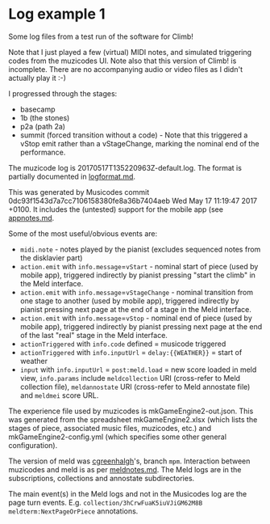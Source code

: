 # Log example 1

Some log files from a test run of the software for Climb! 

Note that I just played a few (virtual) MIDI notes, and simulated triggering codes from the muzicodes UI. Note also that this version of Climb! is incomplete. There are no accompanying audio or video files as I didn't actually play it :-)

I progressed through the stages: 
- basecamp
- 1b (the stones)
- p2a (path 2a)
- summit (forced transition without a code) - Note that this triggered a vStop emit rather than a vStageChange, marking the nominal end of the performance.

The muzicode log is 20170517T135220963Z-default.log. The format is partially documented in [logformat.md](https://github.com/cgreenhalgh/musiccodes/blob/master/docs/logformat.md).

This was generated by Musicodes commit 0dc93f1543d7a7cc7106158380fe8a36b7404aeb Wed May 17 11:19:47 2017 +0100. It includes the (untested) support for the mobile app (see [appnotes.md](https://github.com/cgreenhalgh/fast-performance-demo/blob/master/docs/appnotes.md).

Some of the most useful/obvious events are:
- `midi.note` - notes played by the pianist (excludes sequenced notes from the disklavier part)
- `action.emit` with `info.message`=`vStart` - nominal start of piece (used by mobile app), triggered indirectly by pianist pressing "start the climb" in the Meld interface.
- `action.emit` with `info.message`=`vStageChange` - nominal transition from one stage to another (used by mobile app), triggered indirectly by pianist pressing next page at the end of a stage in the Meld interface.
- `action.emit` with `info.message`=`vStop` - nominal end of piece  (used by mobile app), triggered indirectly by pianist pressing next page at the end of the last "real" stage in the Meld interface.
- `actionTriggered` with `info.code` defined = musicode triggered
- `actionTriggered` with `info.inputUrl` = `delay:{{WEATHER}}` = start of weather
- `input` with `info.inputUrl` = `post:meld.load` = new score loaded in meld view, `info.params` include `meldcollection` URI (cross-refer to Meld collection file), `meldannostate` URI (cross-refer to Meld annostate file) and `meldmei` score URL.

The experience file used by muzicodes is mkGameEngine2-out.json. This was generated from the spreadsheet mkGameEngine2.xlsx (which lists the stages of piece, associated music files, muzicodes, etc.) and mkGameEngine2-config.yml (which specifies some other general configuration).

The version of meld was [cgreenhalgh](https://github.com/cgreenhalgh/meld)'s, branch `mpm`. Interaction between muzicodes and meld is as per [meldnotes.md](https://github.com/cgreenhalgh/fast-performance-demo/blob/master/docs/meldnotes.md). The Meld logs are in the subscriptions, collections and annostate subdirectories.

The main event(s) in the Meld logs and not in the Musicodes log are the page turn events. E.g. `collection/3hCrwFuaK5iuVJiGM62M8B` `meldterm:NextPageOrPiece` annotations.
